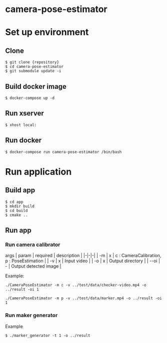 # camera-pose-estimator

# Set up environment
## Clone
```
$ git clone {repository}
$ cd camera-pose-estimator
$ git submodule update -i

```

## Build docker image
```
$ docker-compose up -d
```

## Run xserver
```
$ xhost local:
```

## Run docker
```
$ docker-compose run camera-pose-estimator /bin/bash
```

# Run application
## Build app
```
$ cd app
$ mkdir build
$ cd build
$ cmake ..
```

## Run app
### Run camera calibrator
args
| param | required | description | 
|-|-|-|
| -m | x | c : CameraCalibration, p : PoseEstimation |
| -v | x | Input video |
| -o | x | Output directory |
| --oi | - | Output detected image |

Example:
```
./CameraPoseEstimator -m c -v ../test/data/checker-video.mp4 -o ../result -oi 1
```

```
./CameraPoseEstimator -m p -v ../test/data/marker.mp4 -o ../result -oi 1
```



### Run maker generator
Example
```
$ ./marker_generator -t 1 -o ../result
```
